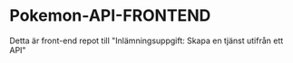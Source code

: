 # Pokemon-API-FRONTEND
Detta är front-end repot till "Inlämningsuppgift: Skapa en tjänst utifrån ett API"
